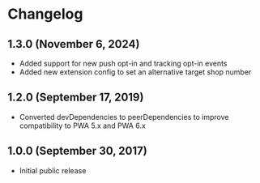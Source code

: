 # Changelog

## 1.3.0 (November 6, 2024)

* Added support for new push opt-in and tracking opt-in events
* Added new extension config to set an alternative target shop number

## 1.2.0 (September 17, 2019)

* Converted devDependencies to peerDependencies to improve compatibility to PWA 5.x and PWA 6.x

## 1.0.0 (September 30, 2017)

* Initial public release
